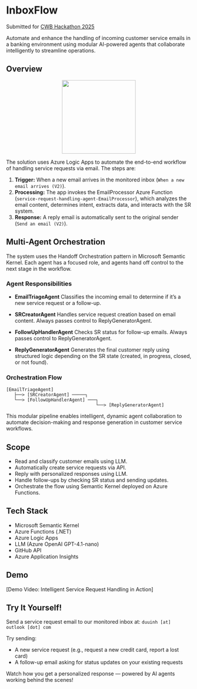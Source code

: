 # InboxFlow
Submitted for [CWB Hackathon 2025](https://www.cwbhackathon.com/problem-statements/mlai-intelligent-email-service-handling)

Automate and enhance the handling of incoming customer service emails in a banking environment using modular AI-powered agents that collaborate intelligently to streamline operations.

## Overview
<p align="center">
  <img src="https://github.com/user-attachments/assets/c4ad74bb-f416-4326-ac1b-a51db2caa6be" width="200"/>
</p>
The solution uses Azure Logic Apps to automate the end-to-end workflow of handling service requests via email. The steps are:

1. **Trigger:** When a new email arrives in the monitored inbox (`When a new email arrives (V2)`).
2. **Processing:** The app invokes the EmailProcessor Azure Function (`service-request-handling-agent-EmailProcessor`), which analyzes the email content, determines intent, extracts data, and interacts with the SR system.
3. **Response:** A reply email is automatically sent to the original sender (`Send an email (V2)`).

## Multi-Agent Orchestration

The system uses the Handoff Orchestration pattern in Microsoft Semantic Kernel. Each agent has a focused role, and agents hand off control to the next stage in the workflow.

### Agent Responsibilities

* **EmailTriageAgent**
  Classifies the incoming email to determine if it’s a new service request or a follow-up.

* **SRCreatorAgent**
  Handles service request creation based on email content. Always passes control to ReplyGeneratorAgent.

* **FollowUpHandlerAgent**
  Checks SR status for follow-up emails. Always passes control to ReplyGeneratorAgent.

* **ReplyGeneratorAgent**
  Generates the final customer reply using structured logic depending on the SR state (created, in progress, closed, or not found).

### Orchestration Flow
```
[EmailTriageAgent]
   ├──> [SRCreatorAgent] ─────┐
   └──> [FollowUpHandlerAgent] ───┐
                                  └──> [ReplyGeneratorAgent]
```
This modular pipeline enables intelligent, dynamic agent collaboration to automate decision-making and response generation in customer service workflows.

## Scope 
* Read and classify customer emails using LLM.
* Automatically create service requests via API.
* Reply with personalized responses using LLM.
* Handle follow-ups by checking SR status and sending updates.
* Orchestrate the flow using Semantic Kernel deployed on Azure Functions.
  
## Tech Stack

* Microsoft Semantic Kernel
* Azure Functions (.NET)
* Azure Logic Apps
* LLM (Azure OpenAI GPT-4.1-nano)
* GitHub API
* Azure Application Insights
  
## Demo
[Demo Video: Intelligent Service Request Handling in Action]

## Try It Yourself!
Send a service request email to our monitored inbox at:
`duuinh [at] outlook [dot] com`

Try sending:
* A new service request (e.g., request a new credit card, report a lost card)
* A follow-up email asking for status updates on your existing requests

Watch how you get a personalized response — powered by AI agents working behind the scenes!
